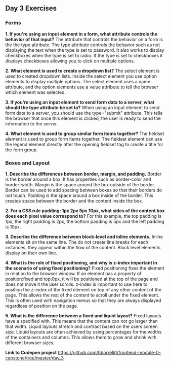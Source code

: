 ## Day 3 Exercises

### Forms

**1. If you're using an input element in a form, what attribute controls the behavior of that input?**
The attribute that controls the behavior on a form is the the type attribute. The type attribute controls the behavior such as not displaying the text when the type is set to password. It also works to display checkboxes when the type is set to radio. If the type is set to checkboxes it displays checkboxes allowing you to click on multiple options.

**2. What element is used to create a dropdown list?**
The select element is used to created dropdown lists. Inside the select element you use option elements to display multiple options. The select element uses a name attribute, and the option elements use a value attribute to tell the browser which element was selected.

**3. If you're using an input element to send form data to a server, what should the type attribute be set to?**
When using an input element to send form data to a server, you should use the type="submit" attribute. This tells the browser that once this element is clicked, the user is ready to send the information to the server.

**4. What element is used to group similar form items together?**
The fieldset element is used to group form items together. The fieldset element can use the legend element directly after the opening fieldset tag to create a title for the form group.

### Boxes and Layout

**1. Describe the differences between border, margin, and padding.**
Border is the border around a box. It has properties such as border-color and border-width. Margin is the space around the box outside of the border. Border can be used to add spacing between boxes so that their borders do not touch. Padding is the space around a box inside of the border. This creates space between the border and the content inside the box.

**2. For a CSS rule padding: 1px 2px 5px 10px, what sides of the content box does each pixel value correspond to?**
For this example, the top padding is 1px, the right padding is 2px, the bottom padding is 5px and the left padding is 10px.

**3. Describe the difference between block-level and inline elements.**
Inline elements sit on the same line. The do not create line breaks for each instances, they appear within the flow of the content. Block level elements display on their own line.

**4. What is the role of fixed positioning, and why is z-index important in the scenario of using fixed positioning?**
Fixed positioning fixes the element in relation to the browser window. If an element has a property of position:fixed and top:0px, it will be positioned at the top of the page and does not move it the user scrolls. z-index is important to use here to position the z-index of the fixed element on top of any other content of the page. This allows the rest of the content to scroll under the fixed element. This is often used with navigation menus so that they are always displayed regardless of position on the page.

**5. What is the difference between a fixed and liquid layout?**
Fixed layouts have a specified with. This means that the content can not go larger than that width. Liquid layouts stretch and contract based on the users screen size. Liquid layouts are often achieved by using percentages for the widths of the containers and columns. This allows them to grow and shrink with different browser sizes.

**Link to Codepen project**
https://github.com/hborrelli1/frontend-module-0-capstone/tree/master/day_3

